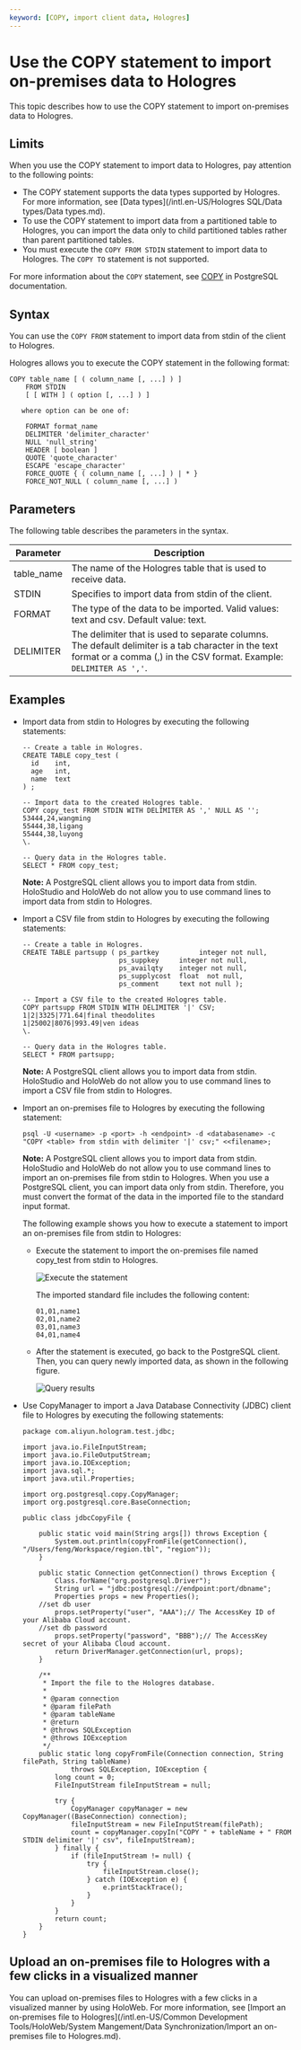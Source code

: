 ```yaml
---
keyword: [COPY, import client data, Hologres]
---
```


# Use the COPY statement to import on-premises data to Hologres

This topic describes how to use the COPY statement to import on-premises data to Hologres.

## Limits

When you use the COPY statement to import data to Hologres, pay attention to the following points:

-   The COPY statement supports the data types supported by Hologres. For more information, see [Data types](/intl.en-US/Hologres SQL/Data types/Data types.md).
-   To use the COPY statement to import data from a partitioned table to Hologres, you can import the data only to child partitioned tables rather than parent partitioned tables.
-   You must execute the `COPY FROM STDIN` statement to import data to Hologres. The `COPY TO` statement is not supported.

For more information about the `COPY` statement, see [COPY](https://www.postgresql.org/docs/9.2/sql-copy.html) in PostgreSQL documentation.

## Syntax

You can use the `COPY FROM` statement to import data from stdin of the client to Hologres.

Hologres allows you to execute the COPY statement in the following format:

```
COPY table_name [ ( column_name [, ...] ) ]
    FROM STDIN
    [ [ WITH ] ( option [, ...] ) ]

   where option can be one of:

    FORMAT format_name
    DELIMITER 'delimiter_character'
    NULL 'null_string'
    HEADER [ boolean ]
    QUOTE 'quote_character'
    ESCAPE 'escape_character'
    FORCE_QUOTE { ( column_name [, ...] ) | * }
    FORCE_NOT_NULL ( column_name [, ...] )
```

## Parameters

The following table describes the parameters in the syntax.

|Parameter|Description|
|---------|-----------|
|table\_name|The name of the Hologres table that is used to receive data.|
|STDIN|Specifies to import data from stdin of the client.|
|FORMAT|The type of the data to be imported. Valid values: text and csv. Default value: text. |
|DELIMITER|The delimiter that is used to separate columns. The default delimiter is a tab character in the text format or a comma \(,\) in the CSV format. Example: `DELIMITER AS ','`. |

## Examples

-   Import data from stdin to Hologres by executing the following statements:

    ```
    -- Create a table in Hologres. 
    CREATE TABLE copy_test (
      id    int,
      age   int,
      name  text
    ) ;
    
    -- Import data to the created Hologres table. 
    COPY copy_test FROM STDIN WITH DELIMITER AS ',' NULL AS '';
    53444,24,wangming
    55444,38,ligang
    55444,38,luyong
    \.
    
    -- Query data in the Hologres table. 
    SELECT * FROM copy_test;
    ```

    **Note:** A PostgreSQL client allows you to import data from stdin. HoloStudio and HoloWeb do not allow you to use command lines to import data from stdin to Hologres.

-   Import a CSV file from stdin to Hologres by executing the following statements:

    ```
    -- Create a table in Hologres. 
    CREATE TABLE partsupp ( ps_partkey          integer not null,
                            ps_suppkey     integer not null,
                            ps_availqty    integer not null,     
                            ps_supplycost  float  not null,
                            ps_comment     text not null );
    
    -- Import a CSV file to the created Hologres table. 
    COPY partsupp FROM STDIN WITH DELIMITER '|' CSV;  
    1|2|3325|771.64|final theodolites 
    1|25002|8076|993.49|ven ideas
    \.
    
    -- Query data in the Hologres table. 
    SELECT * FROM partsupp;
    ```

    **Note:** A PostgreSQL client allows you to import data from stdin. HoloStudio and HoloWeb do not allow you to use command lines to import a CSV file from stdin to Hologres.

-   Import an on-premises file to Hologres by executing the following statement:

    ```
    psql -U <username> -p <port> -h <endpoint> -d <databasename> -c "COPY <table> from stdin with delimiter '|' csv;" <<filename>;
    ```

    **Note:** A PostgreSQL client allows you to import data from stdin. HoloStudio and HoloWeb do not allow you to use command lines to import an on-premises file from stdin to Hologres. When you use a PostgreSQL client, you can import data only from stdin. Therefore, you must convert the format of the data in the imported file to the standard input format.

    The following example shows you how to execute a statement to import an on-premises file from stdin to Hologres:

    -   Execute the statement to import the on-premises file named copy\_test from stdin to Hologres.

        ![Execute the statement](https://static-aliyun-doc.oss-accelerate.aliyuncs.com/assets/img/en-US/7771290261/p264751.png)

        The imported standard file includes the following content:

        ```
        01,01,name1
        02,01,name2
        03,01,name3
        04,01,name4
        ```

    -   After the statement is executed, go back to the PostgreSQL client. Then, you can query newly imported data, as shown in the following figure.

        ![Query results](https://static-aliyun-doc.oss-accelerate.aliyuncs.com/assets/img/en-US/7771290261/p264730.png)

-   Use CopyManager to import a Java Database Connectivity \(JDBC\) client file to Hologres by executing the following statements:

    ```
    package com.aliyun.hologram.test.jdbc;
    
    import java.io.FileInputStream;
    import java.io.FileOutputStream;
    import java.io.IOException;
    import java.sql.*;
    import java.util.Properties;
    
    import org.postgresql.copy.CopyManager;
    import org.postgresql.core.BaseConnection;
    
    public class jdbcCopyFile {
    
        public static void main(String args[]) throws Exception {
            System.out.println(copyFromFile(getConnection(), "/Users/feng/Workspace/region.tbl", "region"));
        }
    
        public static Connection getConnection() throws Exception {
            Class.forName("org.postgresql.Driver");
            String url = "jdbc:postgresql://endpoint:port/dbname";
            Properties props = new Properties();
        //set db user
            props.setProperty("user", "AAA");// The AccessKey ID of your Alibaba Cloud account. 
        //set db password
            props.setProperty("password", "BBB");// The AccessKey secret of your Alibaba Cloud account. 
            return DriverManager.getConnection(url, props);
        }
    
        /**
         * Import the file to the Hologres database. 
         * 
         * @param connection
         * @param filePath
         * @param tableName
         * @return
         * @throws SQLException
         * @throws IOException
         */
        public static long copyFromFile(Connection connection, String filePath, String tableName)
                throws SQLException, IOException {
            long count = 0;
            FileInputStream fileInputStream = null;
    
            try {
                CopyManager copyManager = new CopyManager((BaseConnection) connection);
                fileInputStream = new FileInputStream(filePath);
                count = copyManager.copyIn("COPY " + tableName + " FROM STDIN delimiter '|' csv", fileInputStream);
            } finally {
                if (fileInputStream != null) {
                    try {
                        fileInputStream.close();
                    } catch (IOException e) {
                        e.printStackTrace();
                    }
                }
            }
            return count;
        }
    }
    ```


## Upload an on-premises file to Hologres with a few clicks in a visualized manner

You can upload on-premises files to Hologres with a few clicks in a visualized manner by using HoloWeb. For more information, see [Import an on-premises file to Hologres](/intl.en-US/Common Development Tools/HoloWeb/System Mangement/Data Synchronization/Import an on-premises file to Hologres.md).

